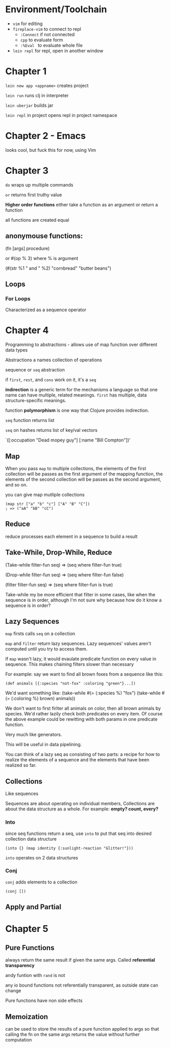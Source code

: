 # Environment/Toolchain

- `vim` for editing
- `fireplace-vim` to connect to repl
   - `:Connect` if not connected
   - `cpp` to evaluate form
   - `:%Eval ` to evaluate whole file
- `lein repl` for repl, open in another window



# Chapter 1

`lein new app <appname>` creates project

`lein run` runs clj in interpreter

`lein uberjar` builds jar

`lein repl` in project opens repl in project namespace

# Chapter 2 - Emacs
looks cool, but fuck this for now, using Vim

# Chapter 3

`do` wraps up multiple commands

`or` returns first truthy value

**Higher order functions** either take a function
as an argument or return a function

all functions are created equal

## anonymouse functions:
(fn [args] procedure)

or #(op % 3) where % is argument

(#(str %1 " and " %2) "cornbread" "butter beans")

## Loops

### For Loops
Characterized as a sequence operator

# Chapter 4

Programming to abstractions - allows use of map function
over different data types

Abstractions a names collection of operations

sequence or `seq` abstraction

if `first`, `rest`, and `cons` work on it, it's a `seq`



**indirection** is a generic term for the mechanisms
a language so that one name can have multiple, related 
meanings. `first` has multiple, data structure-specific meanings.

function **polymorphism** is one way that Clojure provides indirection.

`seq` function returns list

`seq` on hashes returns list of key/val vectors

`([:occupation "Dead mopey guy"] [:name "Bill Compton"])'

## Map

When you pass `map` to multiple collections, the elements
of the first collection will be passes as the first
argument of the mapping function, the elements of the
second collection will be passes as the second argument, and so on.

you can give map mutliple collections

```
(map str ["a" "b" "c"] ["A" "B" "C"])
; => ("aA" "bB" "cC")
```



## Reduce
reduce processes each element in a sequence to build a result

## Take-While, Drop-While, Reduce
(Take-while filter-fun seq) => (seq where filter-fun true)

(Drop-while filter-fun seq) => (seq where filter-fun false)

(filter filter-fun seq) => (seq where filter-fun is true)

Take-while my be more efficient that filter in some cases, like when 
the sequence is in order, although I'm not sure why because how do it know
a sequence is in order?

## Lazy Sequences
`map` firsts calls `seq` on a collection

`map` and `filter` return lazy sequences. Lazy sequences' values
 aren't computed until you try to access them.

If `map` wasn't lazy, it would evaulate predicate function on every
value in sequence. This makes chaining filters slower than necessary

For example: say we want to find all brown foxes from a sequence like this:

    (def animals [{:species "not-fox" :coloring "green"}...])

We'd want something like:
    (take-while #(= (:species %) "fox")
        (take-while #(= (:coloring %) brown) animals)) 

We don't want to first firlter all animals on color, then all brown animals 
by species. We'd rather lazily check both predicates on every item. Of course 
the above example could be rewitting with both params in one predicate function.

Very much like generators.

This will be useful in data pipelining.

You can think of a lazy seq as consisting of two parts: a recipe for how to realize the elements of a sequence and the elements that have been realized so far. 

## Collections

Like sequences

Sequences are about operating on individual members, 
Collections are about the data structure as a whole.
For example: **empty? count, every?**

### Into
since seq functions return a seq, use `into` to put
that seq into desired collection data structure

`(into {} (map identity {:sunlight-reaction "Glitter!"}))`

`into` operates on 2 data structures

### Conj
`conj` adds elements to a collection

`(conj [])`

## Apply and Partial

# Chapter 5

## Pure Functions

always return the same result if given the same args. Called **referential transparency**

andy funtion with `rand` is not

any io bound functions not referentially transparent, as outside state can change

Pure functions have non side effects

## Memoization
can be used to store the results of a pure function applied to args so
that calling the fn on the same args returns the value without
further computation


